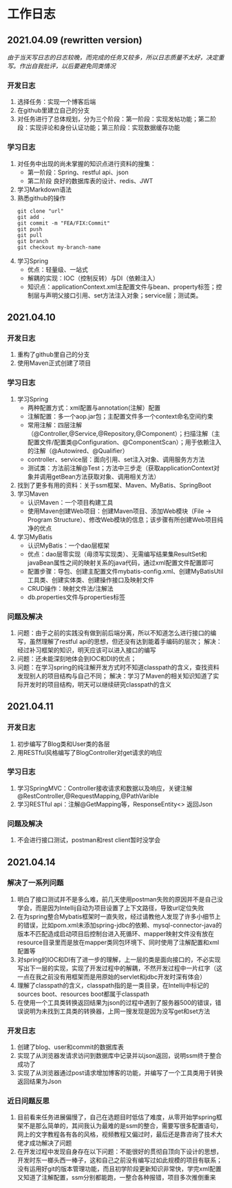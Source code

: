 # 工作日志

<!-- 
## 2021.04.09

### Developing Log
1. 选择任务：实现一个博客后端
2. 建立一些文件夹

### Studying Log
1. Markdown的学习
2. Github的熟悉
	```
	git clone "url"
	git add .
	git commit -m "FEA/FIX:Commit"
	git push
	git pull
	git branch
	git checkout my-branch-name
	```
3. Spring的学习
	* 优点：轻量级、一站式
	* 解耦的实现：IOC（控制反转）与DI（依赖注入）
	* 配置步骤
-->

## 2021.04.09 (rewritten version)

*由于当天写日志的日志较晚，而完成的任务又较多，所以日志质量不太好，决定重写。作出自我批评，以后要避免同类情况*

### 开发日志
1. 选择任务：实现一个博客后端
2. 在github里建立自己的分支
3. 对任务进行了总体规划，分为三个阶段：第一阶段：实现发帖功能；第二阶段：实现评论和身份认证功能；第三阶段：实现数据缓存功能

### 学习日志
1. 对任务中出现的尚未掌握的知识点进行资料的搜集：
	* 第一阶段：Spring、restful api、json
	* 第二阶段 良好的数据库表的设计、redis、JWT
2. 学习Markdown语法
3. 熟悉github的操作
	```
	git clone "url"
	git add .
	git commit -m "FEA/FIX:Commit"
	git push
	git pull
	git branch
	git checkout my-branch-name
	```
4. 学习Spring
	* 优点：轻量级、一站式
	* 解耦的实现：IOC（控制反转）与DI（依赖注入）
	* 知识点：applicationContext.xml主配置文件与bean、property标签；控制层与声明父接口引用、set方法注入对象；service层；测试类。
	
	
## 2021.04.10

### 开发日志
1. 重构了github里自己的分支
2. 使用Maven正式创建了项目

### 学习日志
1. 学习Spring
	* 两种配置方式：xml配置与annotation(注解）配置
	* 注解配置：多一个aop.jar包；主配置文件多一个context命名空间约束
	* 常用注解：四层注解（@Controller,@Service,@Repository,@Component）；扫描注解（主配置文件/配置类@Configuration、@ComponentScan）；用于依赖注入的注解（@Autowired、@Qualifier）
	* controller、service层：面向引用、set注入对象、调用服务方方法
	* 测试类：方法前注解@Test；方法中三步走（获取applicationContext对象并调用getBean方法获取对象、调用相关方法）
2. 找到了更多有用的资料：关于ssm框架、Maven、MyBatis、SpringBoot
3. 学习Maven
	* 认识Maven：一个项目构建工具
	* 使用Maven创建Web项目：创建Maven项目、添加Web模块（File -> Program Structure）、修改Web模块的信息；该步骤有所创建Web项目纯净的优点
4. 学习MyBatis
	* 认识MyBatis：一个dao层框架
	* 优点：dao层零实现（毋须写实现类）、无需编写结果集ResultSet和javaBean属性之间的映射关系的java代码，通过xml配置文件配置即可
	* 配置步骤：导包、创建主配置文件mybatis-config.xml、创建MyBatisUtil工具类、创建实体类、创建操作接口及映射文件
	* CRUD操作：映射文件法/注解法
	* db.properties文件与properties标签
	
### 问题及解决
1. 问题：由于之前的实践没有做到前后端分离，所以不知道怎么进行接口的编写，虽然理解了restful api的思想，但还没有达到能着手编码的层次；	解决：经过补习框架的知识，明天应该可以进入接口的编写
2. 问题：还未能深刻地体会到IOC和DI的优点；
3. 问题：在学习spring的纯注解开发方式时不知道classpath的含义，查找资料发现别人的项目结构与自己不同；	解决：学习了Maven的相关知识知道了实际开发时的项目结构，明天可以继续研究classpath的含义


## 2021.04.11

### 开发日志
1. 初步编写了Blog类和User类的各层
2. 用RESTful风格编写了BlogController对get请求的响应

### 学习日志
1. 学习SpringMVC：Controller接收请求和数据以及响应，关键注解@RestController,@RequestMapping,@PathVarible
2. 学习RESTful api：注解@GetMapping等，ResponseEntity<>	返回Json

### 问题及解决
1. 不会进行接口测试，postman和rest client暂时没学会

## 2021.04.14

### 解决了一系列问题
1. 明白了接口测试并不是多么难，前几天使用postman失败的原因并不是自己没学会，而是因为Intellij自动为项目设置了上下文路径，导致url定位失败
2. 在为spring整合Mybatis框架时一直失败，经过请教他人发现了许多小细节上的错误，比如pom.xml未添加spring-jdbc的依赖、mysql-connector-java的版本不匹配造成启动项目后控制台进入死循环、mapper映射文件没有放在resource目录里而是放在mapper类同包环境下、同时使用了注解配置和xml配置等
3. 对spring的IOC和DI有了进一步的理解，上一层的类是面向接口的，不必实现写出下一层的实现，实现了开发过程中的解耦，不然开发过程中一片红字（这一点在我之前没有用框架而是用原始的servlet和jdbc开发时深有体会）
4. 理解了classpath的含义，classpath指的是一类目录，在Intellij中标记的sources boot、resources boot都属于classpath
5. 在使用一个工具类转换返回结果为json的过程中遇到了服务器500的错误，错误说明为未找到工具类的转换器，上网一搜发现是因为没写get和set方法

### 开发日志
1. 创建了blog、user和commit的数据库表
2. 实现了从浏览器发请求访问到数据库中记录并以json返回，说明ssm终于整合成功了
3. 实现了从浏览器通过post请求增加博客的功能，并编写了一个工具类用于转换返回结果为Json

### 近日问题反思
1. 目前看来任务进展偏慢了，自己在选题目时低估了难度，从零开始学spring框架不是那么简单的，其间我认为最难的是ssm的整合，需要写很多配置语句，网上的文字教程各有各的风格，视频教程又偏过时，最后还是靠咨询了技术大佬才成功解决了问题
2. 在开发过程中发现自身存在以下问题：不能很好的贯彻自顶向下设计的思想，开发时东一榔头西一棒子，这和自己之前没有编写过如此规模的项目有联系；没有运用好git的版本管理功能，而且初学阶段更新知识非常快，学完xml配置又知道了注解配置，ssm分别都能跑，一整合各种报错，项目多次推倒重来